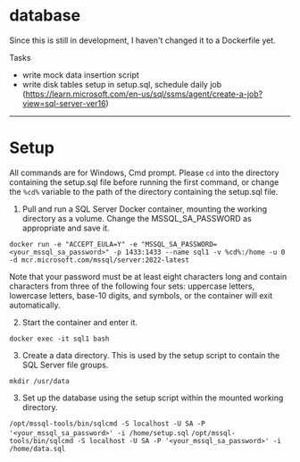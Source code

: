 # database

Since this is still in development, I haven't changed it to a Dockerfile yet.

Tasks
- write mock data insertion script
- write disk tables setup in setup.sql, schedule daily job (https://learn.microsoft.com/en-us/sql/ssms/agent/create-a-job?view=sql-server-ver16)

---
# Setup

All commands are for Windows, Cmd prompt. Please `cd` into the directory containing the setup.sql file before running the first command, or change the `%cd%` variable to the path of the directory containing the setup.sql file.

1. Pull and run a SQL Server Docker container, mounting the working directory as a volume. Change the MSSQL_SA_PASSWORD as appropriate and save it. 

`docker run -e "ACCEPT_EULA=Y" -e "MSSQL_SA_PASSWORD=<your_mssql_sa_password>" -p 1433:1433 --name sql1 -v %cd%:/home -u 0 -d mcr.microsoft.com/mssql/server:2022-latest`

Note that your password must be at least eight characters long and contain characters from three of the following four sets: uppercase letters, lowercase letters, base-10 digits, and symbols, or the container will exit automatically.

2. Start the container and enter it.

`docker exec -it sql1 bash`

3. Create a data directory. This is used by the setup script to contain the SQL Server file groups.

`mkdir /usr/data`

3. Set up the database using the setup script within the mounted working directory.

`/opt/mssql-tools/bin/sqlcmd -S localhost -U SA -P '<your_mssql_sa_password>' -i /home/setup.sql`
`/opt/mssql-tools/bin/sqlcmd -S localhost -U SA -P '<your_mssql_sa_password>' -i /home/data.sql`
